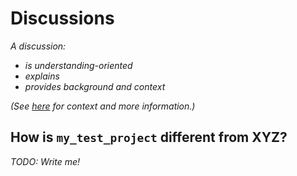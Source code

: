 # Discussions

_A discussion:_

- _is understanding-oriented_
- _explains_
- _provides background and context_

_(See [here](https://www.divio.com/blog/documentation/) for context and more information.)_


## How is `my_test_project` different from XYZ?

_TODO: Write me!_
